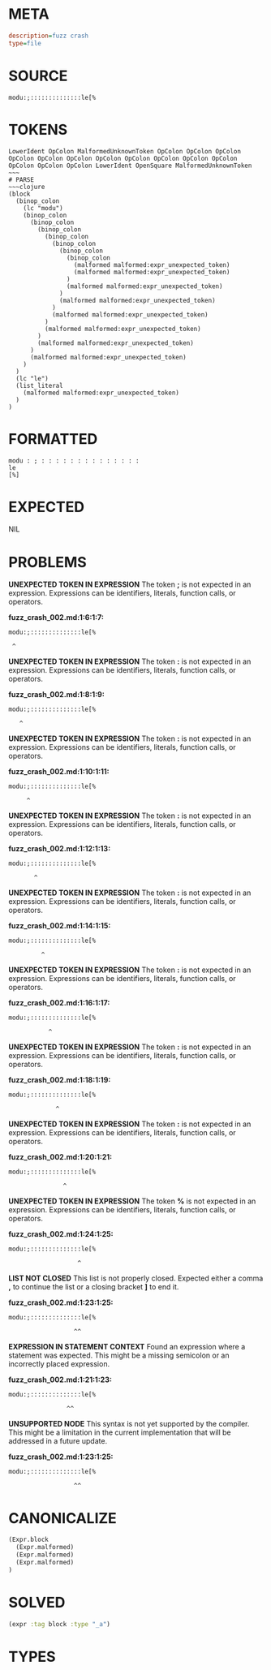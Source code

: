 # META
~~~ini
description=fuzz crash
type=file
~~~
# SOURCE
~~~roc
modu:;::::::::::::::le[%
~~~
# TOKENS
~~~text
LowerIdent OpColon MalformedUnknownToken OpColon OpColon OpColon OpColon OpColon OpColon OpColon OpColon OpColon OpColon OpColon OpColon OpColon OpColon LowerIdent OpenSquare MalformedUnknownToken ~~~
# PARSE
~~~clojure
(block
  (binop_colon
    (lc "modu")
    (binop_colon
      (binop_colon
        (binop_colon
          (binop_colon
            (binop_colon
              (binop_colon
                (binop_colon
                  (malformed malformed:expr_unexpected_token)
                  (malformed malformed:expr_unexpected_token)
                )
                (malformed malformed:expr_unexpected_token)
              )
              (malformed malformed:expr_unexpected_token)
            )
            (malformed malformed:expr_unexpected_token)
          )
          (malformed malformed:expr_unexpected_token)
        )
        (malformed malformed:expr_unexpected_token)
      )
      (malformed malformed:expr_unexpected_token)
    )
  )
  (lc "le")
  (list_literal
    (malformed malformed:expr_unexpected_token)
  )
)
~~~
# FORMATTED
~~~roc
modu : ; : : : : : : : : : : : : : :
le
[%]
~~~
# EXPECTED
NIL
# PROBLEMS
**UNEXPECTED TOKEN IN EXPRESSION**
The token **;** is not expected in an expression.
Expressions can be identifiers, literals, function calls, or operators.

**fuzz_crash_002.md:1:6:1:7:**
```roc
modu:;::::::::::::::le[%
```
     ^


**UNEXPECTED TOKEN IN EXPRESSION**
The token **:** is not expected in an expression.
Expressions can be identifiers, literals, function calls, or operators.

**fuzz_crash_002.md:1:8:1:9:**
```roc
modu:;::::::::::::::le[%
```
       ^


**UNEXPECTED TOKEN IN EXPRESSION**
The token **:** is not expected in an expression.
Expressions can be identifiers, literals, function calls, or operators.

**fuzz_crash_002.md:1:10:1:11:**
```roc
modu:;::::::::::::::le[%
```
         ^


**UNEXPECTED TOKEN IN EXPRESSION**
The token **:** is not expected in an expression.
Expressions can be identifiers, literals, function calls, or operators.

**fuzz_crash_002.md:1:12:1:13:**
```roc
modu:;::::::::::::::le[%
```
           ^


**UNEXPECTED TOKEN IN EXPRESSION**
The token **:** is not expected in an expression.
Expressions can be identifiers, literals, function calls, or operators.

**fuzz_crash_002.md:1:14:1:15:**
```roc
modu:;::::::::::::::le[%
```
             ^


**UNEXPECTED TOKEN IN EXPRESSION**
The token **:** is not expected in an expression.
Expressions can be identifiers, literals, function calls, or operators.

**fuzz_crash_002.md:1:16:1:17:**
```roc
modu:;::::::::::::::le[%
```
               ^


**UNEXPECTED TOKEN IN EXPRESSION**
The token **:** is not expected in an expression.
Expressions can be identifiers, literals, function calls, or operators.

**fuzz_crash_002.md:1:18:1:19:**
```roc
modu:;::::::::::::::le[%
```
                 ^


**UNEXPECTED TOKEN IN EXPRESSION**
The token **:** is not expected in an expression.
Expressions can be identifiers, literals, function calls, or operators.

**fuzz_crash_002.md:1:20:1:21:**
```roc
modu:;::::::::::::::le[%
```
                   ^


**UNEXPECTED TOKEN IN EXPRESSION**
The token **%** is not expected in an expression.
Expressions can be identifiers, literals, function calls, or operators.

**fuzz_crash_002.md:1:24:1:25:**
```roc
modu:;::::::::::::::le[%
```
                       ^


**LIST NOT CLOSED**
This list is not properly closed.
Expected either a comma **,** to continue the list or a closing bracket **]** to end it.

**fuzz_crash_002.md:1:23:1:25:**
```roc
modu:;::::::::::::::le[%
```
                      ^^


**EXPRESSION IN STATEMENT CONTEXT**
Found an expression where a statement was expected.
This might be a missing semicolon or an incorrectly placed expression.

**fuzz_crash_002.md:1:21:1:23:**
```roc
modu:;::::::::::::::le[%
```
                    ^^


**UNSUPPORTED NODE**
This syntax is not yet supported by the compiler.
This might be a limitation in the current implementation that will be addressed in a future update.

**fuzz_crash_002.md:1:23:1:25:**
```roc
modu:;::::::::::::::le[%
```
                      ^^


# CANONICALIZE
~~~clojure
(Expr.block
  (Expr.malformed)
  (Expr.malformed)
  (Expr.malformed)
)
~~~
# SOLVED
~~~clojure
(expr :tag block :type "_a")
~~~
# TYPES
~~~roc
~~~
